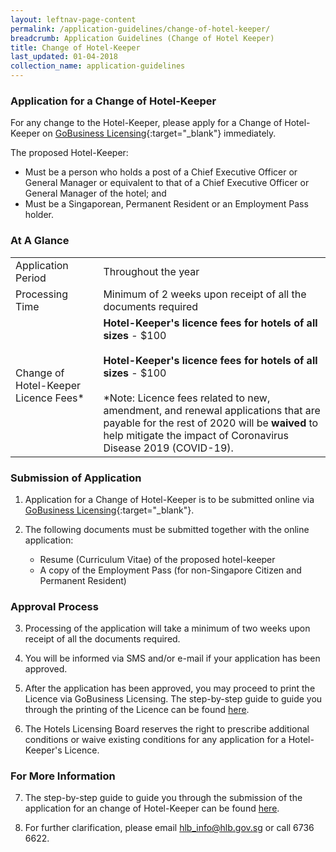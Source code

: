 ```yaml
---
layout: leftnav-page-content
permalink: /application-guidelines/change-of-hotel-keeper/
breadcrumb: Application Guidelines (Change of Hotel Keeper) 
title: Change of Hotel-Keeper
last_updated: 01-04-2018
collection_name: application-guidelines
---
```


### **Application for a Change of Hotel-Keeper**

For any change to the Hotel-Keeper, please apply for a Change of Hotel-Keeper on [GoBusiness Licensing](https://www.gobusiness.gov.sg/licences){:target="_blank"} immediately.

The proposed Hotel-Keeper:
* Must be a person who holds a post of a Chief Executive Officer or General Manager or equivalent to that of a Chief Executive Officer or General Manager of the hotel; and 
* Must be a Singaporean, Permanent Resident or an Employment Pass holder. 

### **At A Glance**

<table class="table-v">
  <tr>
    <td>Application Period</td>
    <td> Throughout the year</td> 
  </tr>
  <tr>
    <td>Processing Time</td>
    <td>Minimum of 2 weeks upon receipt of all the documents required</td>
  </tr>
  <tr>
    <td>Change of Hotel-Keeper Licence Fees*</td>
    <td><b>Hotel-Keeper's licence fees for hotels of all sizes</b> - $100<br><br> <b>Hotel-Keeper's licence fees for hotels of all sizes</b> - $100<br><br> *Note: Licence fees related to new, amendment, and renewal applications that are payable for the rest of 2020 will be <b> waived </b> to help mitigate the impact of Coronavirus Disease 2019 (COVID-19).</td>
  </tr>
</table>

### **Submission of Application**

1. Application for a Change of Hotel-Keeper is to be submitted online via [GoBusiness Licensing](https://licence1.business.gov.sg){:target="_blank"}.

2. The following documents must be submitted together with the online application:

   * Resume (Curriculum Vitae) of the proposed hotel-keeper
   * A copy of the Employment Pass (for non-Singapore Citizen and Permanent Resident)

### **Approval Process**

3. Processing of the application will take a minimum of two weeks upon receipt of all the documents required. 

4. You will be informed via SMS and/or e-mail if your application has been approved. 

5. After the application has been approved, you may proceed to print the Licence via GoBusiness Licensing. The step-by-step guide to guide you through the printing of the Licence can be found [here](/files/resources/guides/guide-printing-certificate-licence.pdf).

6. The Hotels Licensing Board reserves the right to prescribe additional conditions or waive existing conditions for any application for a Hotel-Keeper's Licence.

### **For More Information**

7. The step-by-step guide to guide you through the submission of the application for an change of Hotel-Keeper can be found [here](/files/resources/guides/guide-amendment-of-licence.pdf).

8. For further clarification, please email <hlb_info@hlb.gov.sg> or call 6736 6622.

